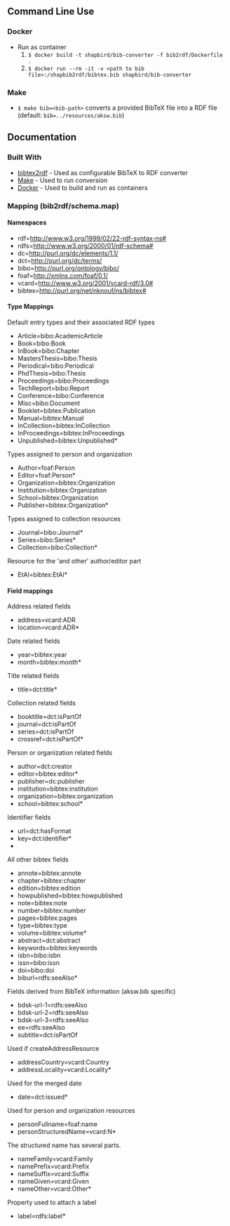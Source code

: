 
## Command Line Use

### Docker

* Run as container
  1. ` $ docker build -t shapbird/bib-converter -f bib2rdf/Dockerfile . `
  2. ` $ docker run --rm -it -v <path to bib file>:/shapbib2rdf/bibtex.bib shapbird/bib-converter `

### Make
 
* ` $ make bib=<bib-path> ` converts a provided BibTeX file into a RDF file (default: ` bib=../resources/aksw.bib `)



## Documentation

### Built With

* [bibtex2rdf](http://www.l3s.de/~siberski/bibtex2rdf/) - Used as configurable BibTeX to RDF converter
* [Make](https://www.gnu.org/software/make/) - Used to run conversion
* [Docker](https://www.docker.com/) - Used to build and run as containers

### Mapping (bib2rdf/schema.map)

#### Namespaces

* rdf=http://www.w3.org/1999/02/22-rdf-syntax-ns#
* rdfs=http://www.w3.org/2000/01/rdf-schema#
* dc=http://purl.org/dc/elements/1.1/
* dct=http://purl.org/dc/terms/
* bibo=http://purl.org/ontology/bibo/
* foaf=http://xmlns.com/foaf/0.1/
* vcard=http://www.w3.org/2001/vcard-rdf/3.0#
* bibtex=http://purl.org/net/nknouf/ns/bibtex#

#### Type Mappings

Default entry types and their associated RDF types
* Article=bibo:AcademicArticle
* Book=bibo:Book
* InBook=bibo:Chapter
* MastersThesis=bibo:Thesis
* Periodical=bibo:Periodical
* PhdThesis=bibo:Thesis
* Proceedings=bibo:Proceedings
* TechReport=bibo:Report
* Conference=bibo:Conference
* Misc=bibo:Document
* Booklet=bibtex:Publication
* Manual=bibtex:Manual
* InCollection=bibtex:InCollection
* InProceedings=bibtex:InProceedings
* Unpublished=bibtex:Unpublished* 

Types assigned to person and organization
* Author=foaf:Person
* Editor=foaf:Person* 
* Organization=bibtex:Organization
* Institution=bibtex:Organization
* School=bibtex:Organization
* Publisher=bibtex:Organization* 

Types assigned to collection resources
* Journal=bibo:Journal* 
* Series=bibo:Series* 
* Collection=bibo:Collection* 

Resource for the 'and other' author/editor part
* EtAl=bibtex:EtAl* 

#### Field mappings

Address related fields
* address=vcard:ADR
* location=vcard:ADR* 

Date related fields
* year=bibtex:year
* month=bibtex:month* 

Title related fields
* title=dct:title* 

Collection related fields
* booktitle=dct:isPartOf
* journal=dct:isPartOf
* series=dct:isPartOf
* crossref=dct:isPartOf* 

Person or organization related fields
* author=dct:creator
* editor=bibtex:editor* 
* publisher=dc:publisher
* institution=bibtex:institution
* organization=bibtex:organization
* school=bibtex:school* 

Identifier fields
* url=dct:hasFormat
* key=dct:identifier* 
* 

All other bibtex fields
* annote=bibtex:annote
* chapter=bibtex:chapter
* edition=bibtex:edition
* howpublished=bibtex:howpublished
* note=bibtex:note
* number=bibtex:number
* pages=bibtex:pages
* type=bibtex:type
* volume=bibtex:volume* 
* abstract=dct:abstract
* keywords=bibtex:keywords
* isbn=bibo:isbn
* issn=bibo:issn
* doi=bibo:doi
* biburl=rdfs:seeAlso* 

Fields derived from BibTeX information (aksw.bib specific)
* bdsk-url-1=rdfs:seeAlso
* bdsk-url-2=rdfs:seeAlso
* bdsk-url-3=rdfs:seeAlso
* ee=rdfs:seeAlso
* subtitle=dct:isPartOf

Used if createAddressResource
* addressCountry=vcard:Country
* addressLocality=vcard:Locality* 

Used for the merged date
* date=dct:issued* 

Used for person and organization resources
* personFullname=foaf:name
* personStructuredName=vcard:N* 

The structured name has several parts.
* nameFamily=vcard:Family
* namePrefix=vcard:Prefix
* nameSuffix=vcard:Suffix
* nameGiven=vcard:Given
* nameOther=vcard:Other* 

Property used to attach a label
* label=rdfs:label* 
